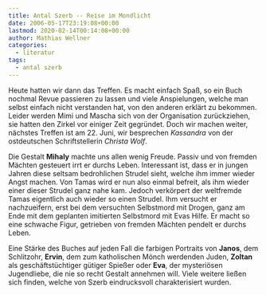 ```yaml
---
title: Antal Szerb -- Reise im Mondlicht
date: 2006-05-17T23:19:08+00:00
lastmod: 2020-02-14T00:14:08+00:00
author: Mathias Wellner
categories:
  - literatur
tags:
  - antal szerb
---
```

Heute hatten wir dann das Treffen. Es macht einfach Spaß, so ein Buch nochmal Revue passieren zu lassen und viele Anspielungen, welche man selbst einfach nicht verstanden hat, von den anderen erklärt zu bekommen. Leider werden Mimi und Mascha sich von der Organisation zurückziehen, sie hatten den Zirkel vor einiger Zeit gegründet. Doch wir machen weiter, nächstes Treffen ist am 22. Juni, wir besprechen _Kassandra_ von der ostdeutschen Schriftstellerin _Christa Wolf_. 

Die Gestalt **Mihaly** machte uns allen wenig Freude. Passiv und von fremden Mächten gesteuert irrt er durchs Leben. Interessant ist, dass er in jungen Jahren diese seltsam bedrohlichen Strudel sieht, welche ihm immer wieder Angst machen. Von Tamas wird er nun also einmal befreit, als ihm wieder einer dieser Strudel ganz nahe kam. Jedoch verkörpert der weltfremde Tamas eigentlich auch wieder so einen Strudel. Ihm versucht er nachzueifern, erst bei dem versuchten Selbstmord mit Drogen, ganz am Ende mit dem geplanten imitierten Selbstmord mit Evas Hilfe. Er macht so eine schwache Figur, getrieben von fremden Mächten pendelt er durchs Leben. 

Eine Stärke des Buches auf jeden Fall die farbigen Portraits von **Janos**, dem Schlitzohr, **Ervin**, dem zum katholischen Mönch werdenden Juden, **Zoltan** als geschäftstüchtiger gütiger Spießer oder **Eva**, der mysteriösen Jugendliebe, die nie so recht Gestalt annehmen will. Viele weitere ließen sich finden, welche von Szerb eindrucksvoll charakterisiert wurden.